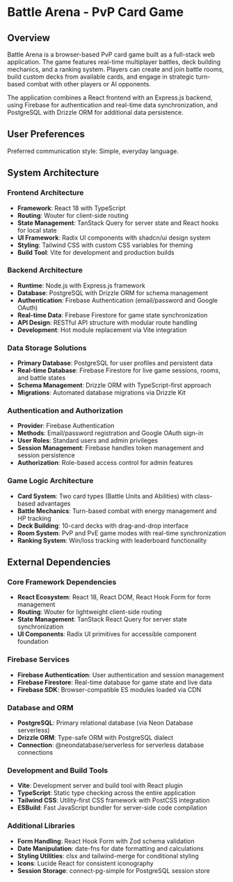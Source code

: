# Battle Arena - PvP Card Game

## Overview

Battle Arena is a browser-based PvP card game built as a full-stack web application. The game features real-time multiplayer battles, deck building mechanics, and a ranking system. Players can create and join battle rooms, build custom decks from available cards, and engage in strategic turn-based combat with other players or AI opponents.

The application combines a React frontend with an Express.js backend, using Firebase for authentication and real-time data synchronization, and PostgreSQL with Drizzle ORM for additional data persistence.

## User Preferences

Preferred communication style: Simple, everyday language.

## System Architecture

### Frontend Architecture
- **Framework**: React 18 with TypeScript
- **Routing**: Wouter for client-side routing
- **State Management**: TanStack Query for server state and React hooks for local state
- **UI Framework**: Radix UI components with shadcn/ui design system
- **Styling**: Tailwind CSS with custom CSS variables for theming
- **Build Tool**: Vite for development and production builds

### Backend Architecture
- **Runtime**: Node.js with Express.js framework
- **Database**: PostgreSQL with Drizzle ORM for schema management
- **Authentication**: Firebase Authentication (email/password and Google OAuth)
- **Real-time Data**: Firebase Firestore for game state synchronization
- **API Design**: RESTful API structure with modular route handling
- **Development**: Hot module replacement via Vite integration

### Data Storage Solutions
- **Primary Database**: PostgreSQL for user profiles and persistent data
- **Real-time Database**: Firebase Firestore for live game sessions, rooms, and battle states
- **Schema Management**: Drizzle ORM with TypeScript-first approach
- **Migrations**: Automated database migrations via Drizzle Kit

### Authentication and Authorization
- **Provider**: Firebase Authentication
- **Methods**: Email/password registration and Google OAuth sign-in
- **User Roles**: Standard users and admin privileges
- **Session Management**: Firebase handles token management and session persistence
- **Authorization**: Role-based access control for admin features

### Game Logic Architecture
- **Card System**: Two card types (Battle Units and Abilities) with class-based advantages
- **Battle Mechanics**: Turn-based combat with energy management and HP tracking
- **Deck Building**: 10-card decks with drag-and-drop interface
- **Room System**: PvP and PvE game modes with real-time synchronization
- **Ranking System**: Win/loss tracking with leaderboard functionality

## External Dependencies

### Core Framework Dependencies
- **React Ecosystem**: React 18, React DOM, React Hook Form for form management
- **Routing**: Wouter for lightweight client-side routing
- **State Management**: TanStack React Query for server state synchronization
- **UI Components**: Radix UI primitives for accessible component foundation

### Firebase Services
- **Firebase Authentication**: User authentication and session management
- **Firebase Firestore**: Real-time database for game state and live data
- **Firebase SDK**: Browser-compatible ES modules loaded via CDN

### Database and ORM
- **PostgreSQL**: Primary relational database (via Neon Database serverless)
- **Drizzle ORM**: Type-safe ORM with PostgreSQL dialect
- **Connection**: @neondatabase/serverless for serverless database connections

### Development and Build Tools
- **Vite**: Development server and build tool with React plugin
- **TypeScript**: Static type checking across the entire application
- **Tailwind CSS**: Utility-first CSS framework with PostCSS integration
- **ESBuild**: Fast JavaScript bundler for server-side code compilation

### Additional Libraries
- **Form Handling**: React Hook Form with Zod schema validation
- **Date Manipulation**: date-fns for date formatting and calculations
- **Styling Utilities**: clsx and tailwind-merge for conditional styling
- **Icons**: Lucide React for consistent iconography
- **Session Storage**: connect-pg-simple for PostgreSQL session store